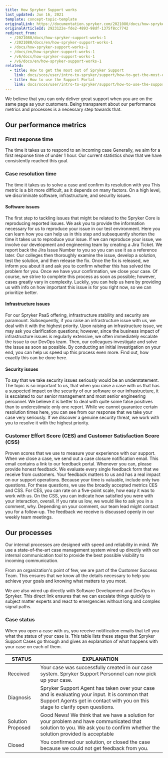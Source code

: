 ```yaml
---
title: How Spryker Support works
last_updated: Jun 16, 2021
template: concept-topic-template
originalLink: https://documentation.spryker.com/2021080/docs/how-spryker-support-works-1
originalArticleId: 2923122e-fde2-4893-98df-1375f8cc7742
redirect_from:
  - /2021080/docs/how-spryker-support-works-1
  - /2021080/docs/en/how-spryker-support-works-1
  - /docs/how-spryker-support-works-1
  - /docs/en/how-spryker-support-works-1
  - /v6/docs/how-spryker-support-works-1
  - /v6/docs/en/how-spryker-support-works-1
related:
  - title: How to get the most out of Spryker Support
    link: docs/scos/user/intro-to-spryker/support/how-to-get-the-most-out-of-spryker-support.html
  - title: How to use the Support Portal
    link: docs/scos/user/intro-to-spryker/support/how-to-use-the-support-portal.html
---
```


We believe that you can only deliver great support when you are on the same page as your customers. Being transparent about our performance metrics and processes is a necessary step towards that.

## Our performance metrics

<!--
![image.png](https://cdn.document360.io/9fafa0d5-d76f-40c5-8b02-ab9515d3e879/Images/Documentation/image%28130%29.png)

*picture by [@goumbik](https://www.pexels.com/@goumbik)*
-->

### First response time

The time it takes us to respond to an incoming case
Generally, we aim for a first response time of under 1 hour. Our current statistics show that we have consistently reached this goal.

### Case resolution time

The time it takes us to solve a case and confirm its resolution with you
This metric is a bit more difficult, as it depends on many factors. On a high level, we discriminate software, infrastructure, and security issues.

#### Software issues

The first step to tackling issues that might be related to the Spryker Core is reproducing reported issues. We ask you to provide the information necessary for us to reproduce your issue in our test environment. Here you can learn how you can help us in this step and subsequently shorten the time it takes us to reproduce your issue. If we can reproduce your issue, we involve our development and engineering team by creating a Jira Ticket. We report back the Jira Issue Number to you so you can use it as a reference later. Our colleges then thoroughly examine the issue, develop a solution, test the solution, and then release the fix. Once the fix is released, we inform you about it and ask you to confirm whether this has solved the problem for you. Once we have your confirmation, we close your case.
Of course, we strive to complete this process as soon as possible; however, cases greatly vary in complexity. Luckily, you can help us here by providing us with info on how important this issue is for you right now, so we can prioritize better.

#### Infrastructure issues

For our Spryker PaaS offering, infrastructure stability and security are paramount. Subsequently, if you raise an infrastructure issue with us, we deal with it with the highest priority. Upon raising an infrastructure issue, we may ask you clarification questions; however, since the business impact of infrastructure issues is regularly extensive, we often immediately escalate the issue to our DevOps team. Then, our colleagues investigate and solve the issue as soon as possible.
By conducting an initial investigation on your end, you can help us speed up this process even more. Find out, how exactly this can be done here.

#### Security issues

To say that we take security issues seriously would be an understatement. The topic is so important to us, that when you raise a case with us that has a suspected impact on the security of our software or our infrastructure, it is escalated to our senior management and most senior engineering personnel. We believe it is better to deal with quite some false positives than to underestimate only one report. While we cannot guarantee certain resolution times here, you can see from our response that we take your case very seriously. If we discover a genuine security threat, we work with you to resolve it with the highest priority.

### Customer Effort Score (CES) and Customer Satisfaction Score (CSS)
Proven scores that we use to measure your experience with our support.
When we close a case, we send out a case closure notification email. This email contains a link to our feedback portal. Whenever you can, please provide honest feedback. We evaluate every single feedback form that we receive from customers. Your feedback matters to us and has a real impact on our support operations.
Because your time is valuable, include only two questions. For these questions, we use the broadly accepted metrics CES and CSS. For CES, you can rate on a five-point scale, how easy it was to work with us. On the CSS, you can indicate how satisfied you were with your interaction, overall.
If you rate us low, we would like to ask you in a comment, why. Depending on your comment, our team lead might contact you for a follow-up. The feedback we receive is discussed openly in our weekly team meetings.

## Our processes

<!--
![image.png](https://cdn.document360.io/9fafa0d5-d76f-40c5-8b02-ab9515d3e879/Images/Documentation/image%28131%29.png)

-->

Our internal processes are designed with speed and reliability in mind. We use a state-of-the-art case management system wired up directly with our internal communication tool to provide the best possible visibility to incoming communication.

From an organization's point of few, we are part of the Customer Success Team. This ensures that we know all the details necessary to help you achieve your goals and knowing what matters to you most.

We are also wired up directly with Software Development and DevOps in Spryker. This direct link ensures that we can escalate things quickly to subject matter experts and react to emergencies without long and complex signal paths.

### Case status
When you open a case with us, you receive notification emails that tell you what the status of your case is.
This table lists these stages that Spryker Support Cases go through and gives an explanation of what happens with your case on each of them.

| STATUS | EXPLANATION |
| --- | --- |
| Received | Your case was successfully created in our case system. Spryker Support Personnel can now pick up your case. |
| Diagnosis | Spryker Support Agent has taken over your case and is evaluating your input. It is common that Support Agents get in contact with you on this stage to clarify open questions. |
| Solution Proposed | Good News! We think that we have a solution for your problem and have communicated that solution to you. We ask you to confirm whether the solution provided is acceptable |
| Closed | You confirmed our solution, or closed the case because we could not get feedback from you.
